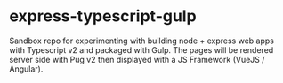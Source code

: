 # express-typescript-gulp
Sandbox repo for experimenting with building node + express web apps with Typescript v2 and packaged with Gulp.  The pages will be rendered server side with Pug v2 then displayed with a JS Framework (VueJS / Angular).
